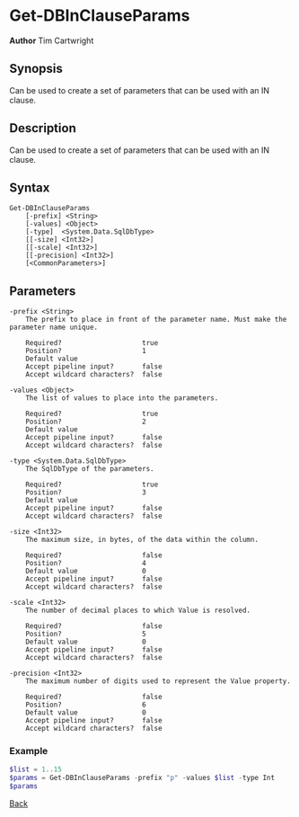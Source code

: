 # Get-DBInClauseParams
**Author** Tim Cartwright

## Synopsis
Can be used to create a set of parameters that can be used with an IN clause.

## Description
Can be used to create a set of parameters that can be used with an IN clause.

## Syntax
    Get-DBInClauseParams 
        [-prefix] <String> 
        [-values] <Object> 
        [-type]  <System.Data.SqlDbType>
        [[-size] <Int32>] 
        [[-scale] <Int32>] 
        [[-precision] <Int32>] 
        [<CommonParameters>]

## Parameters
    -prefix <String>
        The prefix to place in front of the parameter name. Must make the parameter name unique.

        Required?                    true
        Position?                    1
        Default value                
        Accept pipeline input?       false
        Accept wildcard characters?  false

    -values <Object>
        The list of values to place into the parameters.

        Required?                    true
        Position?                    2
        Default value                
        Accept pipeline input?       false
        Accept wildcard characters?  false

    -type <System.Data.SqlDbType>
        The SqlDbType of the parameters.

        Required?                    true
        Position?                    3
        Default value                
        Accept pipeline input?       false
        Accept wildcard characters?  false

    -size <Int32>
        The maximum size, in bytes, of the data within the column.

        Required?                    false
        Position?                    4
        Default value                0
        Accept pipeline input?       false
        Accept wildcard characters?  false

    -scale <Int32>
        The number of decimal places to which Value is resolved.

        Required?                    false
        Position?                    5
        Default value                0
        Accept pipeline input?       false
        Accept wildcard characters?  false

    -precision <Int32>
        The maximum number of digits used to represent the Value property.

        Required?                    false
        Position?                    6
        Default value                0
        Accept pipeline input?       false
        Accept wildcard characters?  false

### Example

```powershell
$list = 1..15
$params = Get-DBInClauseParams -prefix "p" -values $list -type Int
$params
```

[Back](/README.md)
